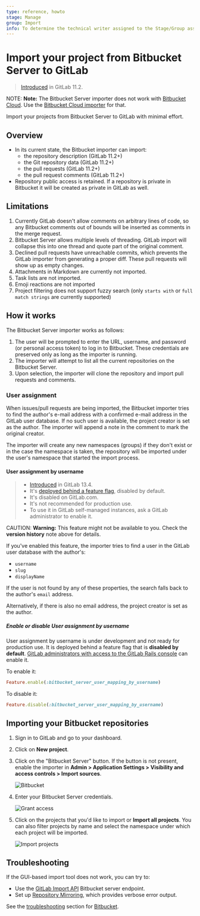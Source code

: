 ```yaml
---
type: reference, howto
stage: Manage
group: Import
info: To determine the technical writer assigned to the Stage/Group associated with this page, see https://about.gitlab.com/handbook/engineering/ux/technical-writing/#assignments
---
```


# Import your project from Bitbucket Server to GitLab

> [Introduced](https://gitlab.com/gitlab-org/gitlab-foss/-/merge_requests/20164) in GitLab 11.2.

NOTE: **Note:**
The Bitbucket Server importer does not work with [Bitbucket Cloud](https://bitbucket.org).
Use the [Bitbucket Cloud importer](bitbucket.md) for that.

Import your projects from Bitbucket Server to GitLab with minimal effort.

## Overview

- In its current state, the Bitbucket importer can import:
  - the repository description (GitLab 11.2+)
  - the Git repository data (GitLab 11.2+)
  - the pull requests (GitLab 11.2+)
  - the pull request comments (GitLab 11.2+)
- Repository public access is retained. If a repository is private in Bitbucket
  it will be created as private in GitLab as well.

## Limitations

1. Currently GitLab doesn't allow comments on arbitrary lines of code, so any
   Bitbucket comments out of bounds will be inserted as comments in the merge
   request.
1. Bitbucket Server allows multiple levels of threading. GitLab import
   will collapse this into one thread and quote part of the original comment.
1. Declined pull requests have unreachable commits, which prevents the GitLab
   importer from generating a proper diff. These pull requests will show up as
   empty changes.
1. Attachments in Markdown are currently not imported.
1. Task lists are not imported.
1. Emoji reactions are not imported
1. Project filtering does not support fuzzy search (only `starts with` or `full
   match strings` are currently supported)

## How it works

The Bitbucket Server importer works as follows:

1. The user will be prompted to enter the URL, username, and password (or personal access token) to log in to Bitbucket.
   These credentials are preserved only as long as the importer is running.
1. The importer will attempt to list all the current repositories on the Bitbucket Server.
1. Upon selection, the importer will clone the repository and import pull requests and comments.

### User assignment

When issues/pull requests are being imported, the Bitbucket importer tries to
find the author's e-mail address with a confirmed e-mail address in the GitLab
user database. If no such user is available, the project creator is set as
the author. The importer will append a note in the comment to mark the original
creator.

The importer will create any new namespaces (groups) if they don't exist or in
the case the namespace is taken, the repository will be imported under the user's
namespace that started the import process.

#### User assignment by username

> - [Introduced](https://gitlab.com/gitlab-org/gitlab/-/issues/218609) in GitLab 13.4.
> - It's [deployed behind a feature flag](../../feature_flags.md), disabled by default.
> - It's disabled on GitLab.com.
> - It's not recommended for production use.
> - To use it in GitLab self-managed instances, ask a GitLab administrator to enable it.

CAUTION: **Warning:**
This feature might not be available to you. Check the **version history** note above for details.

If you've enabled this feature, the importer tries to find a user in the GitLab user database with
the author's:

- `username`
- `slug`
- `displayName`

If the user is not found by any of these properties, the search falls back to the author's
`email` address.

Alternatively, if there is also no email address, the project creator is set as the author.

##### Enable or disable User assignment by username

User assignment by username is under development and not ready for production use. It is
deployed behind a feature flag that is **disabled by default**.
[GitLab administrators with access to the GitLab Rails console](../../../administration/feature_flags.md)
can enable it.

To enable it:

```ruby
Feature.enable(:bitbucket_server_user_mapping_by_username)
```

To disable it:

```ruby
Feature.disable(:bitbucket_server_user_mapping_by_username)
```

## Importing your Bitbucket repositories

1. Sign in to GitLab and go to your dashboard.
1. Click on **New project**.
1. Click on the "Bitbucket Server" button. If the button is not present, enable the importer in
   **Admin > Application Settings > Visibility and access controls > Import sources**.

   ![Bitbucket](img/import_projects_from_new_project_page.png)

1. Enter your Bitbucket Server credentials.

   ![Grant access](img/bitbucket_server_import_credentials.png)

1. Click on the projects that you'd like to import or **Import all projects**.
   You can also filter projects by name and select the namespace under which each project will be
   imported.

   ![Import projects](img/bitbucket_server_import_select_project_v12_3.png)

## Troubleshooting

If the GUI-based import tool does not work, you can try to:

- Use the [GitLab Import API](../../../api/import.md#import-repository-from-bitbucket-server) Bitbucket server endpoint.
- Set up [Repository Mirroring](../repository/repository_mirroring.md), which provides verbose error output.

See the [troubleshooting](bitbucket.md#troubleshooting) section for [Bitbucket](bitbucket.md).
